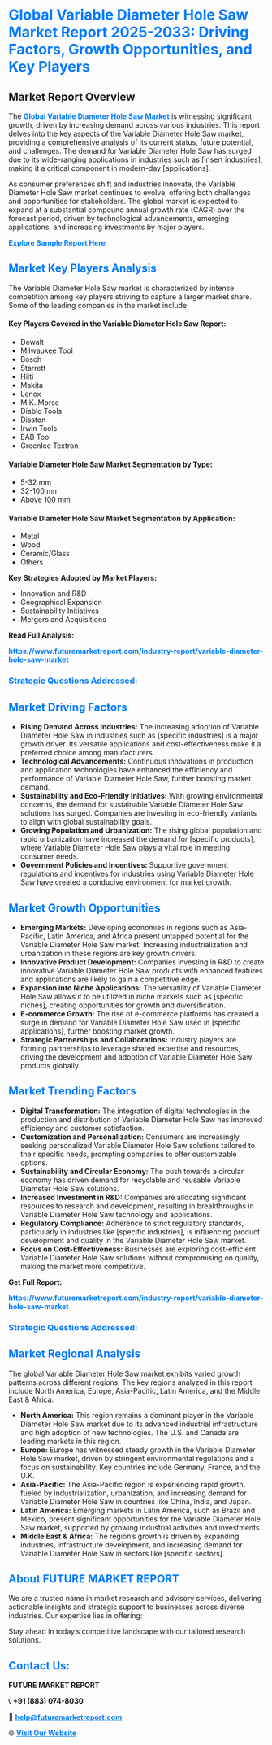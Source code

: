<h1 style="color: #007BFF;">Global Variable Diameter Hole Saw Market Report 2025-2033: Driving Factors, Growth Opportunities, and Key Players</h1>

<section id="overview">
<h2>Market Report Overview</h2>
<p>The <a href="https://www.futuremarketreport.com/industry-report/variable-diameter-hole-saw-market" style="color: #007BFF; text-decoration: none;"><strong>Global Variable Diameter Hole Saw Market</strong></a> is witnessing significant growth, driven by increasing demand across various industries. This report delves into the key aspects of the Variable Diameter Hole Saw market, providing a comprehensive analysis of its current status, future potential, and challenges. The demand for Variable Diameter Hole Saw has surged due to its wide-ranging applications in industries such as [insert industries], making it a critical component in modern-day [applications].</p>
<p>As consumer preferences shift and industries innovate, the Variable Diameter Hole Saw market continues to evolve, offering both challenges and opportunities for stakeholders. The global market is expected to expand at a substantial compound annual growth rate (CAGR) over the forecast period, driven by technological advancements, emerging applications, and increasing investments by major players.</p>
</section>

<section id="overview">
<p><a href="https://www.futuremarketreport.com/request-sample/reportId=40534" style="color: #007BFF; text-decoration: none;"><strong>Explore Sample Report Here</strong></a></p>
</section>

<section id="key-players">
<h2 style="color: #007BFF;">Market Key Players Analysis</h2>
<p>The Variable Diameter Hole Saw market is characterized by intense competition among key players striving to capture a larger market share. Some of the leading companies in the market include:</p>
<h4>Key Players Covered in the Variable Diameter Hole Saw Report:</h4>
<ul><li>Dewalt</li><li>Milwaukee Tool</li><li>Bosch</li><li>Starrett</li><li>Hilti</li><li>Makita</li><li>Lenox</li><li>M.K. Morse</li><li>Diablo Tools</li><li>Disston</li><li>Irwin Tools</li><li>EAB Tool</li><li>Greenlee Textron</li></ul>
<h4>Variable Diameter Hole Saw Market Segmentation by Type:</h4>
<ul><li>5-32 mm</li><li>32-100 mm</li><li>Above 100 mm</li></ul>

<h4>Variable Diameter Hole Saw Market Segmentation by Application:</h4>
<ul><li>Metal</li><li>Wood</li><li>Ceramic/Glass</li><li>Others</li></ul>
<p><strong>Key Strategies Adopted by Market Players:</strong></p>
<ul>
<li>Innovation and R&D</li>
<li>Geographical Expansion</li>
<li>Sustainability Initiatives</li>
<li>Mergers and Acquisitions</li>
</ul>
</section>

<section>
<p><strong>Read Full Analysis: </strong></p><a href="https://www.futuremarketreport.com/industry-report/variable-diameter-hole-saw-market" style="color: #007BFF; text-decoration: none;"><strong>https://www.futuremarketreport.com/industry-report/variable-diameter-hole-saw-market</strong></a>
<h3 style="color: #007BFF;">Strategic Questions Addressed:</h3>
</section>

<section id="driving-factors">
<h2 style="color: #007BFF;">Market Driving Factors</h2>
<ul>
<li><strong>Rising Demand Across Industries:</strong> The increasing adoption of Variable Diameter Hole Saw in industries such as [specific industries] is a major growth driver. Its versatile applications and cost-effectiveness make it a preferred choice among manufacturers.</li>
<li><strong>Technological Advancements:</strong> Continuous innovations in production and application technologies have enhanced the efficiency and performance of Variable Diameter Hole Saw, further boosting market demand.</li>
<li><strong>Sustainability and Eco-Friendly Initiatives:</strong> With growing environmental concerns, the demand for sustainable Variable Diameter Hole Saw solutions has surged. Companies are investing in eco-friendly variants to align with global sustainability goals.</li>
<li><strong>Growing Population and Urbanization:</strong> The rising global population and rapid urbanization have increased the demand for [specific products], where Variable Diameter Hole Saw plays a vital role in meeting consumer needs.</li>
<li><strong>Government Policies and Incentives:</strong> Supportive government regulations and incentives for industries using Variable Diameter Hole Saw have created a conducive environment for market growth.</li>
</ul>
</section>

<section id="growth-opportunities">
<h2 style="color: #007BFF;">Market Growth Opportunities</h2>
<ul>
<li><strong>Emerging Markets:</strong> Developing economies in regions such as Asia-Pacific, Latin America, and Africa present untapped potential for the Variable Diameter Hole Saw market. Increasing industrialization and urbanization in these regions are key growth drivers.</li>
<li><strong>Innovative Product Development:</strong> Companies investing in R&D to create innovative Variable Diameter Hole Saw products with enhanced features and applications are likely to gain a competitive edge.</li>
<li><strong>Expansion into Niche Applications:</strong> The versatility of Variable Diameter Hole Saw allows it to be utilized in niche markets such as [specific niches], creating opportunities for growth and diversification.</li>
<li><strong>E-commerce Growth:</strong> The rise of e-commerce platforms has created a surge in demand for Variable Diameter Hole Saw used in [specific applications], further boosting market growth.</li>
<li><strong>Strategic Partnerships and Collaborations:</strong> Industry players are forming partnerships to leverage shared expertise and resources, driving the development and adoption of Variable Diameter Hole Saw products globally.</li>
</ul>
</section>

<section id="trending-factors">
<h2 style="color: #007BFF;">Market Trending Factors</h2>
<ul>
<li><strong>Digital Transformation:</strong> The integration of digital technologies in the production and distribution of Variable Diameter Hole Saw has improved efficiency and customer satisfaction.</li>
<li><strong>Customization and Personalization:</strong> Consumers are increasingly seeking personalized Variable Diameter Hole Saw solutions tailored to their specific needs, prompting companies to offer customizable options.</li>
<li><strong>Sustainability and Circular Economy:</strong> The push towards a circular economy has driven demand for recyclable and reusable Variable Diameter Hole Saw solutions.</li>
<li><strong>Increased Investment in R&D:</strong> Companies are allocating significant resources to research and development, resulting in breakthroughs in Variable Diameter Hole Saw technology and applications.</li>
<li><strong>Regulatory Compliance:</strong> Adherence to strict regulatory standards, particularly in industries like [specific industries], is influencing product development and quality in the Variable Diameter Hole Saw market.</li>
<li><strong>Focus on Cost-Effectiveness:</strong> Businesses are exploring cost-efficient Variable Diameter Hole Saw solutions without compromising on quality, making the market more competitive.</li>
</ul>
</section>

<section>
<p><strong>Get Full Report: </strong></p><a href="https://www.futuremarketreport.com/industry-report/variable-diameter-hole-saw-market" style="color: #007BFF; text-decoration: none;"><strong>https://www.futuremarketreport.com/industry-report/variable-diameter-hole-saw-market</strong></a>
<h3 style="color: #007BFF;">Strategic Questions Addressed:</h3>
</section>


<section id="regional-analysis">
<h2 style="color: #007BFF;">Market Regional Analysis</h2>
<p>The global Variable Diameter Hole Saw market exhibits varied growth patterns across different regions. The key regions analyzed in this report include North America, Europe, Asia-Pacific, Latin America, and the Middle East & Africa:</p>
<ul>
<li><strong>North America:</strong> This region remains a dominant player in the Variable Diameter Hole Saw market due to its advanced industrial infrastructure and high adoption of new technologies. The U.S. and Canada are leading markets in this region.</li>
<li><strong>Europe:</strong> Europe has witnessed steady growth in the Variable Diameter Hole Saw market, driven by stringent environmental regulations and a focus on sustainability. Key countries include Germany, France, and the U.K.</li>
<li><strong>Asia-Pacific:</strong> The Asia-Pacific region is experiencing rapid growth, fueled by industrialization, urbanization, and increasing demand for Variable Diameter Hole Saw in countries like China, India, and Japan.</li>
<li><strong>Latin America:</strong> Emerging markets in Latin America, such as Brazil and Mexico, present significant opportunities for the Variable Diameter Hole Saw market, supported by growing industrial activities and investments.</li>
<li><strong>Middle East & Africa:</strong> The region’s growth is driven by expanding industries, infrastructure development, and increasing demand for Variable Diameter Hole Saw in sectors like [specific sectors].</li>
</ul>
</section>

<footer>
<h2 style="color: #007BFF;">About FUTURE MARKET REPORT</h2>
<p>We are a trusted name in market research and advisory services, delivering actionable insights and strategic support to businesses across diverse industries. Our expertise lies in offering:</p>

<p>Stay ahead in today’s competitive landscape with our tailored research solutions.</p>

<h2 style="color: #007BFF;">Contact Us:</h2>
<p><strong>FUTURE MARKET REPORT</strong></p>
<p>📞 <strong>+91 (883) 074-8030</strong></p>
<p>📧 <strong><a href="mailto:help@futuremarketreport.com" style="color: #007BFF;">help@futuremarketreport.com</a></strong></p>
<p>🌐 <strong><a href="https://www.futuremarketreport.com/" style="color: #007BFF;">Visit Our Website</a></strong></p>
</footer>